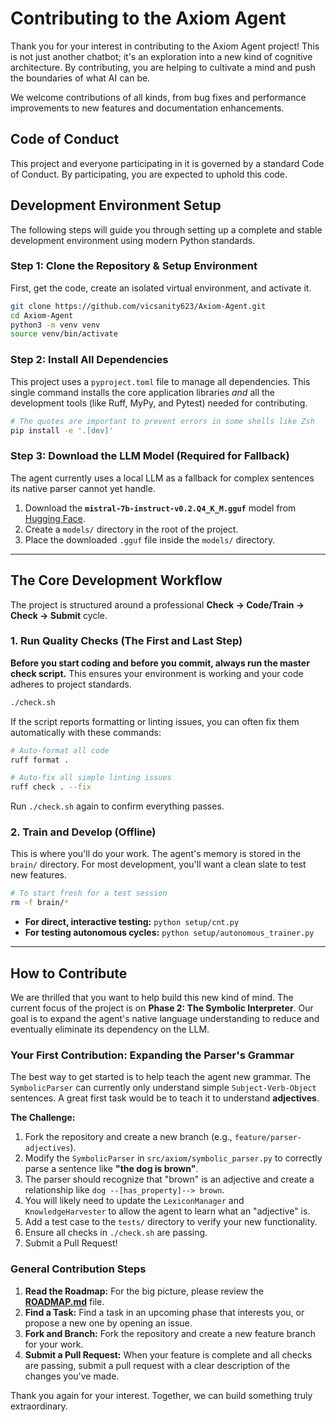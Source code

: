 # Contributing to the Axiom Agent

Thank you for your interest in contributing to the Axiom Agent project! This is not just another chatbot; it's an exploration into a new kind of cognitive architecture. By contributing, you are helping to cultivate a mind and push the boundaries of what AI can be.

We welcome contributions of all kinds, from bug fixes and performance improvements to new features and documentation enhancements.

## Code of Conduct

This project and everyone participating in it is governed by a standard Code of Conduct. By participating, you are expected to uphold this code.

## Development Environment Setup

The following steps will guide you through setting up a complete and stable development environment using modern Python standards.

### Step 1: Clone the Repository & Setup Environment
First, get the code, create an isolated virtual environment, and activate it.
```bash
git clone https://github.com/vicsanity623/Axiom-Agent.git
cd Axiom-Agent
python3 -m venv venv
source venv/bin/activate
```

### Step 2: Install All Dependencies
This project uses a `pyproject.toml` file to manage all dependencies. This single command installs the core application libraries *and* all the development tools (like Ruff, MyPy, and Pytest) needed for contributing.
```bash
# The quotes are important to prevent errors in some shells like Zsh
pip install -e '.[dev]'
```

### Step 3: Download the LLM Model (Required for Fallback)
The agent currently uses a local LLM as a fallback for complex sentences its native parser cannot yet handle.
1.  Download the **`mistral-7b-instruct-v0.2.Q4_K_M.gguf`** model from [Hugging Face](https://huggingface.co/TheBloke/Mistral-7B-Instruct-v0.2-GGUF).
2.  Create a `models/` directory in the root of the project.
3.  Place the downloaded `.gguf` file inside the `models/` directory.

---

## The Core Development Workflow

The project is structured around a professional **Check -> Code/Train -> Check -> Submit** cycle.

### 1. Run Quality Checks (The First and Last Step)
**Before you start coding and before you commit, always run the master check script.** This ensures your environment is working and your code adheres to project standards.
```bash
./check.sh
```
If the script reports formatting or linting issues, you can often fix them automatically with these commands:
```bash
# Auto-format all code
ruff format .

# Auto-fix all simple linting issues
ruff check . --fix
```
Run `./check.sh` again to confirm everything passes.

### 2. Train and Develop (Offline)
This is where you'll do your work. The agent's memory is stored in the `brain/` directory. For most development, you'll want a clean slate to test new features.
```bash
# To start fresh for a test session
rm -f brain/*
```
-   **For direct, interactive testing:** `python setup/cnt.py`
-   **For testing autonomous cycles:** `python setup/autonomous_trainer.py`

---

## How to Contribute

We are thrilled that you want to help build this new kind of mind. The current focus of the project is on **Phase 2: The Symbolic Interpreter**. Our goal is to expand the agent's native language understanding to reduce and eventually eliminate its dependency on the LLM.

### Your First Contribution: Expanding the Parser's Grammar

The best way to get started is to help teach the agent new grammar. The `SymbolicParser` can currently only understand simple `Subject-Verb-Object` sentences. A great first task would be to teach it to understand **adjectives**.

**The Challenge:**
1.  Fork the repository and create a new branch (e.g., `feature/parser-adjectives`).
2.  Modify the `SymbolicParser` in `src/axiom/symbolic_parser.py` to correctly parse a sentence like **"the dog is brown"**.
3.  The parser should recognize that "brown" is an adjective and create a relationship like `dog --[has_property]--> brown`.
4.  You will likely need to update the `LexiconManager` and `KnowledgeHarvester` to allow the agent to learn what an "adjective" is.
5.  Add a test case to the `tests/` directory to verify your new functionality.
6.  Ensure all checks in `./check.sh` are passing.
7.  Submit a Pull Request!

### General Contribution Steps
1.  **Read the Roadmap:** For the big picture, please review the **[ROADMAP.md](ROADMAP.md)** file.
2.  **Find a Task:** Find a task in an upcoming phase that interests you, or propose a new one by opening an issue.
3.  **Fork and Branch:** Fork the repository and create a new feature branch for your work.
4.  **Submit a Pull Request:** When your feature is complete and all checks are passing, submit a pull request with a clear description of the changes you've made.

Thank you again for your interest. Together, we can build something truly extraordinary.
